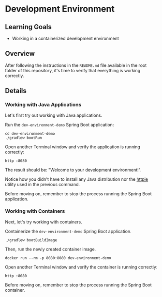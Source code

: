 # Development Environment

## Learning Goals

* Working in a containerized development environment

## Overview

After following the instructions in the `README.md` file available in the root folder of this repository, it's time to verify that everything is working correctly.

## Details

### Working with Java Applications

Let's first try out working with Java applications.

Run the `dev-environment-demo` Spring Boot application:

```shell
cd dev-environment-demo
./gradlew bootRun
```

Open another Terminal window and verify the application is running correctly:

```shell
http :8080
```

The result should be: "Welcome to your development environment!".

Notice how you didn't have to install any Java distribution nor the [httpie](https://httpie.io) utility used in the previous command.

Before moving on, remember to stop the process running the Spring Boot application.

### Working with Containers

Next, let's try working with containers.

Containerize the `dev-environment-demo` Spring Boot application.

```shell
./gradlew bootBuildImage
```

Then, run the newly created container image.

```shell
docker run --rm -p 8080:8080 dev-environment-demo
```

Open another Terminal window and verify the container is running correctly:

```shell
http :8080
```

Before moving on, remember to stop the process running the Spring Boot container.
